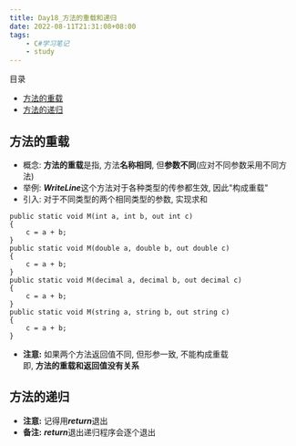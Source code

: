 ```yaml
---
title: Day18_方法的重载和递归
date: 2022-08-11T21:31:08+08:00
tags:
    - C#学习笔记
    - study
---
```

目录
- [方法的重载](#方法的重载)
- [方法的递归](#方法的递归)

## 方法的重载
- 概念: **方法的重载**是指, 方法**名称相同**, 但**参数不同**(应对不同参数采用不同方法)
- 举例: ***WriteLine***这个方法对于各种类型的传参都生效, 因此"构成重载"
- 引入: 对于不同类型的两个相同类型的参数, 实现求和
```
public static void M(int a, int b, out int c)
{
    c = a + b;
}
public static void M(double a, double b, out double c)
{
    c = a + b;
}
public static void M(decimal a, decimal b, out decimal c)
{
    c = a + b;
}
public static void M(string a, string b, out string c)
{
    c = a + b;
}
```
- **注意:** 如果两个方法返回值不同, 但形参一致, 不能构成重载  
  即, **方法的重载和返回值没有关系**

## 方法的递归
- **注意:** 记得用***return***退出
- **备注:** ***return***退出递归程序会逐个退出
